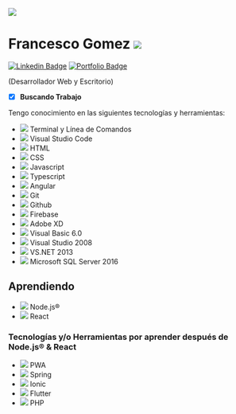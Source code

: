![](https://res.cloudinary.com/francescogo/image/upload/v1594674652/Readme%20Perfil/Images/logofgo_fccwaj.svg)
# Francesco Gomez ![](https://res.cloudinary.com/francescogo/image/upload/v1594674910/Readme%20Perfil/Images/imgfrancescogo_svacem.png)

[![Linkedin Badge](https://res.cloudinary.com/francescogo/image/upload/v1594667769/CV/linkedin-logo_cxihyz.png)](https://www.linkedin.com/in/francescogo/)
[![Portfolio Badge](https://res.cloudinary.com/francescogo/image/upload/v1594667603/CV/portfolio-logo_idgwhz.png)](https://francescogo.github.io/portafolio-1v/)

(Desarrollador Web y Escritorio)
- [X] **Buscando Trabajo**


Tengo conocimiento en las siguientes tecnologías y herramientas:

  * ![](https://res.cloudinary.com/francescogo/image/upload/v1594669727/Readme%20Perfil/Images/logoTerminal_ulm6be.svg) Terminal y Línea de Comandos
  * ![](https://res.cloudinary.com/francescogo/image/upload/v1594669807/Readme%20Perfil/Images/logoVscode_kn9rmu.svg) Visual Studio Code
  * ![](https://res.cloudinary.com/francescogo/image/upload/v1594670004/Readme%20Perfil/Images/logoHtml_weatix.svg) HTML
  * ![](https://res.cloudinary.com/francescogo/image/upload/v1594670052/Readme%20Perfil/Images/logoCss_wd4xxv.svg) CSS
  * ![](https://res.cloudinary.com/francescogo/image/upload/v1594675024/Readme%20Perfil/Images/logoJs_gyezt0.svg) Javascript
  * ![](https://res.cloudinary.com/francescogo/image/upload/v1594675086/Readme%20Perfil/Images/logoTypescript_b3ewxq.svg) Typescript
  * ![](https://res.cloudinary.com/francescogo/image/upload/v1594675171/Readme%20Perfil/Images/logoAngular_ctyzq2.svg) Angular
  * ![](https://res.cloudinary.com/francescogo/image/upload/v1594675274/Readme%20Perfil/Images/logoGit_f4von6.svg) Git
  * ![](https://res.cloudinary.com/francescogo/image/upload/v1594675275/Readme%20Perfil/Images/logoGithub_uzgiyp.svg) Github
  * ![](https://res.cloudinary.com/francescogo/image/upload/v1594675375/Readme%20Perfil/Images/logoFirebase_ydtjqr.svg) Firebase
  * ![](https://res.cloudinary.com/francescogo/image/upload/v1594675413/Readme%20Perfil/Images/logoAdobexd_yxhkry.svg) Adobe XD
  * ![](https://res.cloudinary.com/francescogo/image/upload/v1594676558/Readme%20Perfil/Images/logoVisualbasic6.0_rwarsg.svg) Visual Basic 6.0
  * ![](https://res.cloudinary.com/francescogo/image/upload/v1594677123/Readme%20Perfil/Images/logoVisualStudio2008_j25dwa.png) Visual Studio 2008
  * ![](https://res.cloudinary.com/francescogo/image/upload/v1594676701/Readme%20Perfil/Images/logoVisualstudio_l8dens.svg) VS.NET 2013
  * ![](https://res.cloudinary.com/francescogo/image/upload/v1594677168/Readme%20Perfil/Images/logoSQLServer_pcpsw7.svg) Microsoft SQL Server 2016
  
## Aprendiendo

  * ![](https://res.cloudinary.com/francescogo/image/upload/v1594677487/Readme%20Perfil/Images/logoNodeJs_qrvb5i.png) Node.js&reg;
  * ![](https://res.cloudinary.com/francescogo/image/upload/v1594677558/Readme%20Perfil/Images/logoReact_bgsweo.svg) React

### Tecnologías y/o Herramientas por aprender después de Node.js&reg; & React
  
  * ![](https://res.cloudinary.com/francescogo/image/upload/v1594677835/Readme%20Perfil/Images/logoPWA_fs8xo3.svg) PWA
  * ![](https://res.cloudinary.com/francescogo/image/upload/v1594677927/Readme%20Perfil/Images/logoSpring_f2d7sb.svg) Spring
  * ![](https://res.cloudinary.com/francescogo/image/upload/v1594678559/Readme%20Perfil/Images/logoIonic_mro7j1.svg) Ionic
  * ![](https://res.cloudinary.com/francescogo/image/upload/v1594678631/Readme%20Perfil/Images/logoFlutter_b6q7mj.svg) Flutter
  * ![](https://res.cloudinary.com/francescogo/image/upload/v1594678711/Readme%20Perfil/Images/logoPHP_tztiqe.svg) PHP

<!--
**FrancescoGO/FrancescoGO** is a ✨ _special_ ✨ repository because its `README.md` (this file) appears on your GitHub profile.

Here are some ideas to get you started:

- 🔭 I’m currently working on ...
- 🌱 I’m currently learning ...
- 👯 I’m looking to collaborate on ...
- 🤔 I’m looking for help with ...
- 💬 Ask me about ...
- 📫 How to reach me: ...
- 😄 Pronouns: ...
- ⚡ Fun fact: ...
-->
